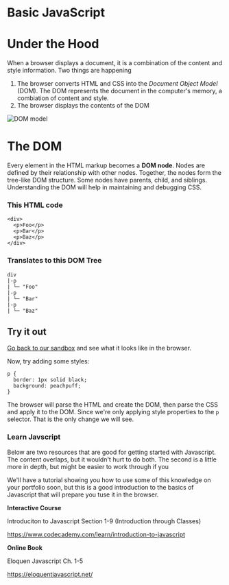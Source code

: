 # Basic JavaScript

# Under the Hood
When a browser displays a document, it is a combination of the content and style information. Two things are happening
1. The browser converts HTML and CSS into the *Document Object Model* (DOM). The DOM represents the document in the computer's memory, a combiation of content and style.
2. The browser displays the contents of the DOM

![DOM model](https://mdn.mozillademos.org/files/11781/rendering.svg)

# The DOM
Every element in the HTML markup becomes a **DOM node**. Nodes are defined by their relationship with other nodes. Together, the nodes form the tree-like DOM structure. Some nodes have parents, child, and siblings. Understanding the DOM will help in maintaining and debugging CSS.

### This HTML code
```
<div>
  <p>Foo</p>
  <p>Bar</p>
  <p>Baz</p>
</div>

```

### Translates to this DOM Tree
```
div
|-p
| └─ "Foo"
|-p
| └─ "Bar"
|-p
| └─ "Baz"
```

## Try it out
[Go back to our sandbox](https://codepen.io/Melizzap/pen/XGWgMy?editors=1100) and see what it looks like in the browser.

Now, try adding some styles:
```
p {
  border: 1px solid black;
  background: peachpuff;
}
```

The browser will parse the HTML and create the DOM, then parse the CSS and apply it to the DOM. Since we're only applying style properties to the `p` selector. That is the only change we will see.



### Learn Javscript

Below are two resources that are good for getting started with Javascript. The content overlaps, but it wouldn't hurt to do both. The second is a little more in depth, but might be easier to work through if you 

We'll have a tutorial showing you how to use some of this knowledge on your portfolio soon, but this is a good introduction to the basics of Javascript that will prepare you tuse it in the browser.

**Interactive Course**

Introduciton to Javascript Section 1-9 (Introduction through Classes)

<https://www.codecademy.com/learn/introduction-to-javascript>

**Online Book**

Eloquen Javascript Ch. 1-5

<https://eloquentjavascript.net/>
